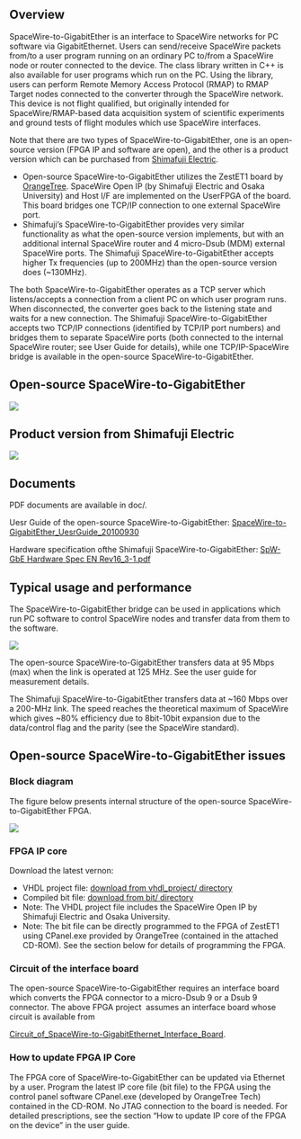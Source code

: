 Overview
--------

SpaceWire-to-GigabitEther is an interface to SpaceWire networks for PC
software via GigabitEthernet. Users can send/receive SpaceWire packets
from/to a user program running on an ordinary PC to/from a SpaceWire
node or router connected to the device. The class library written in C++
is also available for user programs which run on the PC. Using the
library, users can perform Remote Memory Access Protocol (RMAP) to RMAP
Target nodes connected to the converter through the SpaceWire network.
This device is not flight qualified, but originally intended for
SpaceWire/RMAP-based data acquisition system of scientific experiments
and ground tests of flight modules which use SpaceWire interfaces.

Note that there are two types of SpaceWire-to-GigabitEther, one is an
open-source version (FPGA IP and software are open), and the other is a
product version which can be purchased from [Shimafuji
Electric](http://shimafuji.co.jp/spacewire/index.html).

-   Open-source SpaceWire-to-GigabitEther utilizes the ZestET1 board by
    [OrangeTree](http://www.orangetreetech.com/). SpaceWire Open IP (by
    Shimafuji Electric and Osaka University) and Host I/F are
    implemented on the UserFPGA of the board. This board bridges one
    TCP/IP connection to one external SpaceWire port.
-   Shimafuji’s SpaceWire-to-GigabitEther provides very similar
    functionality as what the open-source version implements, but with
    an additional internal SpaceWire router and 4 micro-Dsub (MDM)
    external SpaceWire ports. The Shimafuji SpaceWire-to-GigabitEther
    accepts higher Tx frequencies (up to 200MHz) than the open-source
    version does (\~130MHz).

The both SpaceWire-to-GigabitEther operates as a TCP server which
listens/accepts a connection from a client PC on which user program
runs. When disconnected, the converter goes back to the listening state
and waits for a new connection. The Shimafuji SpaceWire-to-GigabitEther
accepts two TCP/IP connections (identified by TCP/IP port numbers) and
bridges them to separate SpaceWire ports (both connected to the internal
SpaceWire router; see User Guide for details), while one
TCP/IP-SpaceWire bridge is available in the open-source
SpaceWire-to-GigabitEther.

## Open-source SpaceWire-to-GigabitEther
[![](images/SpaceWire-to-GigabitEther_opensource_version-300x201.jpg)](images/SpaceWire-to-GigabitEther_opensource_version)

## Product version from Shimafuji Electric
[![](images/ShimafujiSpaceWire-to-GigabitEther-300x200.jpg)](images/ShimafujiSpaceWire-to-GigabitEther.jpg)

Documents
---------

PDF documents are available in doc/.

Uesr Guide of the open-source
SpaceWire-to-GigabitEther: [SpaceWire-to-GigabitEther\_UesrGuide\_20100930](https://github.com/yuasatakayuki/SpaceWireToGigabitEther/raw/master/doc/SpaceWire-to-GigabitEther_UesrGuide_20100930.pdf)

Hardware specification ofthe Shimafuji
SpaceWire-to-GigabitEther: [SpW-GbE Hardware Spec EN
Rev16\_3-1.pdf](https://github.com/yuasatakayuki/SpaceWireToGigabitEther/raw/master/doc/SpW-GbE-Hardware-Spec-EN-Rev16_3-1.pdf)

Typical usage and performance
-----------------------------

The SpaceWire-to-GigabitEther bridge can be used in applications which
run PC software to control SpaceWire nodes and transfer data from them
to the software.

[![](images/TypicalConfigurationOfSpaceWire-to-GigabitEther-300x211.png)](images/TypicalConfigurationOfSpaceWire-to-GigabitEther.png)

The open-source SpaceWire-to-GigabitEther transfers data at 95 Mbps
(max) when the link is operated at 125 MHz. See the user guide for
measurement details.

The Shimafuji SpaceWire-to-GigabitEther transfers data at \~160 Mbps
over a 200-MHz link. The speed reaches the theoretical maximum of
SpaceWire which gives \~80% efficiency due to 8bit-10bit expansion due
to the data/control flag and the parity (see the SpaceWire standard).

Open-source SpaceWire-to-GigabitEther issues
--------------------------------------------

### Block diagram

The figure below presents internal structure of the open-source
SpaceWire-to-GigabitEther FPGA.

[![](images/BlockDiagramOfOpenSourceSpaceWire-to-GigabitEther-300x171.png)](images/BlockDiagramOfOpenSourceSpaceWire-to-GigabitEther.png)

### FPGA IP core

Download the latest vernon:

-   VHDL project
    file: [download from vhdl_project/ directory](https://github.com/yuasatakayuki/SpaceWireToGigabitEther/tree/master/vhdl_project)
-   Compiled bit
    file: [download from bit/ directory](https://github.com/yuasatakayuki/SpaceWireToGigabitEther/tree/master/bit_files)
-   Note: The VHDL project file includes the SpaceWire Open IP by
    Shimafuji Electric and Osaka University.
-   Note: The bit file can be directly programmed to the FPGA of ZestET1
    using CPanel.exe provided by OrangeTree (contained in the
    attached CD-ROM). See the section below for details of programming
    the FPGA.

### Circuit of the interface board

The open-source SpaceWire-to-GigabitEther requires an interface board
which converts the FPGA connector to a micro-Dsub 9 or a Dsub 9
connector. The above FPGA project  assumes an interface board whose
circuit is available from

[Circuit\_of\_SpaceWire-to-GigabitEthernet\_Interface\_Board](https://github.com/yuasatakayuki/SpaceWireToGigabitEther/raw/master/doc/Circuit_of_SpaceWire-to-GigabitEthernet_Interface_Board.pdf).

### How to update FPGA IP Core

The FPGA core of SpaceWire-to-GigabitEther can be updated via Ethernet
by a user. Program the latest IP core file (bit file) to the FPGA using
the control panel software CPanel.exe (developed by OrangeTree Tech)
contained in the CD-ROM. No JTAG connection to the board is needed. For
detailed prescriptions, see the section “How to update IP core of the
FPGA on the device” in the user guide.
